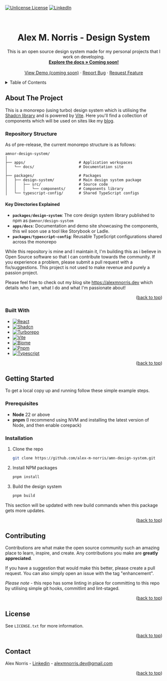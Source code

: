 <a id="readme-top"></a>
[![Unlicense License][license-shield]][license-url]
[![LinkedIn][linkedin-shield]][linkedin-url]

<br />
<div align="center">
  <h1 align="center">Alex M. Norris - Design System</h1>

  <p align="center">
    This is an open source design system made for my personal projects that I work on developing.
    <br />
    <a href="#"><strong>Explore the docs » Coming soon!</strong></a>
    <br />
    <br />
    <a href="#">View Demo (coming soon)</a>
    &middot;
    <a href="https://github.com/alex-m-norris/amn-design-system/issues/new?labels=bug&template=bug-report.md">Report Bug</a>
    &middot;
    <a href="https://github.com/alex-m-norris/amn-design-system/issues/new?labels=enhancement&template=feature-request.md">Request Feature</a>
  </p>
</div>
<!-- TABLE OF CONTENTS -->
<details>
  <summary>Table of Contents</summary>
  <ol>
    <li>
      <a href="#about-the-project">About The Project</a>
      <ul>
        <li><a href="#repository-structure">Repository Structure</a></li>
        <li><a href="#built-with">Built With</a></li>
      </ul>
    </li>
    <li>
      <a href="#getting-started">Getting Started</a>
      <ul>
        <li><a href="#prerequisites">Prerequisites</a></li>
        <li><a href="#installation">Installation</a></li>
      </ul>
    </li>
    <li><a href="#contributing">Contributing</a></li>
    <li><a href="#license">License</a></li>
    <li><a href="#contact">Contact</a></li>
  </ol>
</details>

<!-- ABOUT THE PROJECT -->

## About The Project

This is a monorepo (using turbo) design system which is utilising the [Shadcn library](https://ui.shadcn.com/) and is powered by [Vite](https://vite.dev/). Here you'll find a collection of components which will be used on sites like my [blog](https://alexmnorris.dev).

### Repository Structure

As of pre-release, the current monorepo structure is as follows:

```
amnor-design-system/
│
├── apps/                        # Application workspaces
│   └── docs/                    # Documentation site
│
├── packages/                    # Packages
│   ├── design-system/           # Main design system package
│   │   ├── src/                 # Source code
│   │   │   └── components/      # Components library
│   └── typescript-config/       # Shared TypeScript configs
```

#### Key Directories Explained

- **`packages/design-system`**: The core design system library published to npm as `@amnor/design-system`
- **`apps/docs`**: Documentation and demo site showcasing the components, this wil soon use a tool like Storybook or Ladle.
- **`packages/typescript-config`**: Reusable TypeScript configurations shared across the monorepo

While this repository is mine and I maintain it, I'm building this as i believe in Open Source software so that I can contribute towards the community. If you experience a problem, please submit a pull request with a fix/suggestions. This project is not used to make revenue and purely a passion project.

Please feel free to check out my blog site https://alexmnorris.dev which details who I am, what I do and what I'm passionate about!

<p align="right">(<a href="#readme-top">back to top</a>)</p>

### Built With

- [![React][react-shield]][React-url]
- [![Shadcn][shadcn-shield]][shadcn-url]
- [![Turborepo][turborepo-shield]][turborepo-url]
- [![Vite][vite-shield]][vite-url]
- [![Biome][biome-shield]][biome-url]
- [![Pnpm][pnpm-shield]][pnpm-url]
- [![Typescript][typescript-shield]][typescript-url]

<p align="right">(<a href="#readme-top">back to top</a>)</p>

<!-- GETTING STARTED -->

## Getting Started

To get a local copy up and running follow these simple example steps.

### Prerequisites

- **Node** 22 or above
- **pnpm** (I recommend using NVM and installing the latest version of Node, and then enable corepack)

### Installation

1. Clone the repo
   ```sh
   git clone https://github.com/alex-m-norris/amn-design-system.git
   ```
2. Install NPM packages
   ```sh
   pnpm install
   ```
3. Build the design system
   ```sh
   pnpm build
   ```

This section will be updated with new build commands when this package gets more updates.

<p align="right">(<a href="#readme-top">back to top</a>)</p>

<!-- CONTRIBUTING -->

## Contributing

Contributions are what make the open source community such an amazing place to learn, inspire, and create. Any contributions you make are **greatly appreciated**.

If you have a suggestion that would make this better, please create a pull request. You can also simply open an issue with the tag "enhancement".

_Please note_ - this repo has some linting in place for committing to this repo by utilising simple git hooks, commitlint and lint-staged.

<p align="right">(<a href="#readme-top">back to top</a>)</p>

<!-- LICENSE -->

## License

See `LICENSE.txt` for more information.

<p align="right">(<a href="#readme-top">back to top</a>)</p>

<!-- CONTACT -->

## Contact

Alex Norris - [Linkedin][linkedin-url] - alexmnorris.dev@gmail.com

<p align="right">(<a href="#readme-top">back to top</a>)</p>

<!-- MARKDOWN LINKS & IMAGES -->
<!-- https://www.markdownguide.org/basic-syntax/#reference-style-links -->

[license-shield]: https://img.shields.io/github/license/alex-m-norris/amn-design-system.svg?style=for-the-badge
[license-url]: https://github.com/alex-m-norris/amn-design-system/LICENSE.txt
[linkedin-shield]: https://img.shields.io/badge/-LinkedIn-black.svg?style=for-the-badge&logo=linkedin&colorB=555
[linkedin-url]: https://www.linkedin.com/in/alex-norris-0ba331164/
[react-shield]: https://img.shields.io/badge/React-20232A?style=for-the-badge&logo=react&logoColor=61DAFB
[react-url]: https://reactjs.org/
[shadcn-shield]: https://img.shields.io/badge/Shadcn-000000?style=for-the-badge&logo=shadcnui&logoColor=white
[shadcn-url]: https://ui.shadcn.com/
[turborepo-shield]: https://img.shields.io/badge/Turborepo-EF4444?style=for-the-badge&logo=turborepo&logoColor=white
[turborepo-url]: https://turbo.build/repo
[vite-shield]: https://img.shields.io/badge/Vite-646CFF?style=for-the-badge&logo=vite&logoColor=white
[vite-url]: https://vitejs.dev/
[biome-shield]: https://img.shields.io/badge/Biome-000000?style=for-the-badge&logo=biome&logoColor=white
[biome-url]: https://biomejs.dev/
[pnpm-shield]: https://img.shields.io/badge/pnpm-F69220?style=for-the-badge&logo=pnpm&logoColor=white
[pnpm-url]: https://pnpm.io/
[typescript-shield]: https://img.shields.io/badge/TypeScript-007ACC?style=for-the-badge&logo=typescript&logoColor=white
[typescript-url]: https://www.typescriptlang.org/
